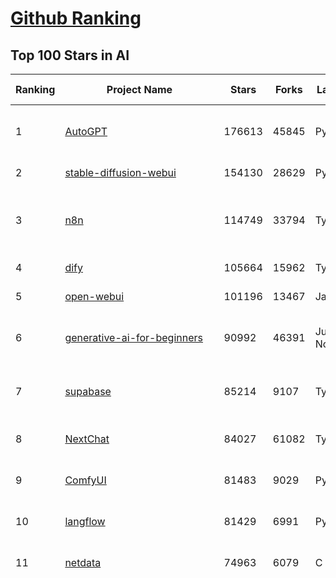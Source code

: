 [Github Ranking](../README.md)
==========

## Top 100 Stars in AI

| Ranking | Project Name | Stars | Forks | Language | Open Issues | Description | Last Commit |
| ------- | ------------ | ----- | ----- | -------- | ----------- | ----------- | ----------- |
| 1 | [AutoGPT](https://github.com/Significant-Gravitas/AutoGPT) | 176613 | 45845 | Python | 142 | AutoGPT is the vision of accessible AI for everyone, to use and to build on. Our mission is to provide the tools, so that you can focus on what matters. | 2025-07-04T03:55:13Z |
| 2 | [stable-diffusion-webui](https://github.com/AUTOMATIC1111/stable-diffusion-webui) | 154130 | 28629 | Python | 2354 | Stable Diffusion web UI | 2025-05-03T06:17:03Z |
| 3 | [n8n](https://github.com/n8n-io/n8n) | 114749 | 33794 | TypeScript | 673 | Fair-code workflow automation platform with native AI capabilities. Combine visual building with custom code, self-host or cloud, 400+ integrations. | 2025-07-04T03:52:41Z |
| 4 | [dify](https://github.com/langgenius/dify) | 105664 | 15962 | TypeScript | 679 | Production-ready platform for agentic workflow development. | 2025-07-04T03:39:28Z |
| 5 | [open-webui](https://github.com/open-webui/open-webui) | 101196 | 13467 | JavaScript | 180 | User-friendly AI Interface (Supports Ollama, OpenAI API, ...) | 2025-07-03T22:53:43Z |
| 6 | [generative-ai-for-beginners](https://github.com/microsoft/generative-ai-for-beginners) | 90992 | 46391 | Jupyter Notebook | 7 | 21 Lessons, Get Started Building with Generative AI  🔗 https://microsoft.github.io/generative-ai-for-beginners/ | 2025-06-30T04:44:59Z |
| 7 | [supabase](https://github.com/supabase/supabase) | 85214 | 9107 | TypeScript | 260 | The Postgres development platform. Supabase gives you a dedicated Postgres database to build your web, mobile, and AI applications. | 2025-07-04T03:21:48Z |
| 8 | [NextChat](https://github.com/ChatGPTNextWeb/NextChat) | 84027 | 61082 | TypeScript | 645 | ✨ Light and Fast AI Assistant. Support: Web \| iOS \| MacOS \| Android \|  Linux \| Windows | 2025-06-30T13:36:08Z |
| 9 | [ComfyUI](https://github.com/comfyanonymous/ComfyUI) | 81483 | 9029 | Python | 2394 | The most powerful and modular diffusion model GUI, api and backend with a graph/nodes interface. | 2025-07-03T23:20:53Z |
| 10 | [langflow](https://github.com/langflow-ai/langflow) | 81429 | 6991 | Python | 416 | Langflow is a powerful tool for building and deploying AI-powered agents and workflows. | 2025-07-04T00:58:25Z |
| 11 | [netdata](https://github.com/netdata/netdata) | 74963 | 6079 | C | 165 | The fastest path to AI-powered full stack observability, even for lean teams. | 2025-07-04T00:50:54Z |
| 12 | [funNLP](https://github.com/fighting41love/funNLP) | 74542 | 14901 | Python | 33 | 中英文敏感词、语言检测、中外手机/电话归属地/运营商查询、名字推断性别、手机号抽取、身份证抽取、邮箱抽取、中日文人名库、中文缩写库、拆字词典、词汇情感值、停用词、反动词表、暴恐词表、繁简体转换、英文模拟中文发音、汪峰歌词生成器、职业名称词库、同义词库、反义词库、否定词库、汽车品牌词库、汽车零件词库、连续英文切割、各种中文词向量、公司名字大全、古诗词库、IT词库、财经词库、成语词库、地名词库、历史名人词库、诗词词库、医学词库、饮食词库、法律词库、汽车词库、动物词库、中文聊天语料、中文谣言数据、百度中文问答数据集、句子相似度匹配算法集合、bert资源、文本生成&摘要相关工具、cocoNLP信息抽取工具、国内电话号码正则匹配、清华大学XLORE:中英文跨语言百科知识图谱、清华大学人工智能技术系列报告、自然语言生成、NLU太难了系列、自动对联数据及机器人、用户名黑名单列表、罪名法务名词及分类模型、微信公众号语料、cs224n深度学习自然语言处理课程、中文手写汉字识别、中文自然语言处理 语料/数据集、变量命名神器、分词语料库+代码、任务型对话英文数据集、ASR 语音数据集 + 基于深度学习的中文语音识别系统、笑声检测器、Microsoft多语言数字/单位/如日期时间识别包、中华新华字典数据库及api(包括常用歇后语、成语、词语和汉字)、文档图谱自动生成、SpaCy 中文模型、Common Voice语音识别数据集新版、神经网络关系抽取、基于bert的命名实体识别、关键词(Keyphrase)抽取包pke、基于医疗领域知识图谱的问答系统、基于依存句法与语义角色标注的事件三元组抽取、依存句法分析4万句高质量标注数据、cnocr：用来做中文OCR的Python3包、中文人物关系知识图谱项目、中文nlp竞赛项目及代码汇总、中文字符数据、speech-aligner: 从“人声语音”及其“语言文本”产生音素级别时间对齐标注的工具、AmpliGraph: 知识图谱表示学习(Python)库：知识图谱概念链接预测、Scattertext 文本可视化(python)、语言/知识表示工具：BERT & ERNIE、中文对比英文自然语言处理NLP的区别综述、Synonyms中文近义词工具包、HarvestText领域自适应文本挖掘工具（新词发现-情感分析-实体链接等）、word2word：(Python)方便易用的多语言词-词对集：62种语言/3,564个多语言对、语音识别语料生成工具：从具有音频/字幕的在线视频创建自动语音识别(ASR)语料库、构建医疗实体识别的模型（包含词典和语料标注）、单文档非监督的关键词抽取、Kashgari中使用gpt-2语言模型、开源的金融投资数据提取工具、文本自动摘要库TextTeaser: 仅支持英文、人民日报语料处理工具集、一些关于自然语言的基本模型、基于14W歌曲知识库的问答尝试--功能包括歌词接龙and已知歌词找歌曲以及歌曲歌手歌词三角关系的问答、基于Siamese bilstm模型的相似句子判定模型并提供训练数据集和测试数据集、用Transformer编解码模型实现的根据Hacker News文章标题自动生成评论、用BERT进行序列标记和文本分类的模板代码、LitBank：NLP数据集——支持自然语言处理和计算人文学科任务的100部带标记英文小说语料、百度开源的基准信息抽取系统、虚假新闻数据集、Facebook: LAMA语言模型分析，提供Transformer-XL/BERT/ELMo/GPT预训练语言模型的统一访问接口、CommonsenseQA：面向常识的英文QA挑战、中文知识图谱资料、数据及工具、各大公司内部里大牛分享的技术文档 PDF 或者 PPT、自然语言生成SQL语句（英文）、中文NLP数据增强（EDA）工具、英文NLP数据增强工具 、基于医药知识图谱的智能问答系统、京东商品知识图谱、基于mongodb存储的军事领域知识图谱问答项目、基于远监督的中文关系抽取、语音情感分析、中文ULMFiT-情感分析-文本分类-语料及模型、一个拍照做题程序、世界各国大规模人名库、一个利用有趣中文语料库 qingyun 训练出来的中文聊天机器人、中文聊天机器人seqGAN、省市区镇行政区划数据带拼音标注、教育行业新闻语料库包含自动文摘功能、开放了对话机器人-知识图谱-语义理解-自然语言处理工具及数据、中文知识图谱：基于百度百科中文页面-抽取三元组信息-构建中文知识图谱、masr: 中文语音识别-提供预训练模型-高识别率、Python音频数据增广库、中文全词覆盖BERT及两份阅读理解数据、ConvLab：开源多域端到端对话系统平台、中文自然语言处理数据集、基于最新版本rasa搭建的对话系统、基于TensorFlow和BERT的管道式实体及关系抽取、一个小型的证券知识图谱/知识库、复盘所有NLP比赛的TOP方案、OpenCLaP：多领域开源中文预训练语言模型仓库、UER：基于不同语料+编码器+目标任务的中文预训练模型仓库、中文自然语言处理向量合集、基于金融-司法领域(兼有闲聊性质)的聊天机器人、g2pC：基于上下文的汉语读音自动标记模块、Zincbase 知识图谱构建工具包、诗歌质量评价/细粒度情感诗歌语料库、快速转化「中文数字」和「阿拉伯数字」、百度知道问答语料库、基于知识图谱的问答系统、jieba_fast 加速版的jieba、正则表达式教程、中文阅读理解数据集、基于BERT等最新语言模型的抽取式摘要提取、Python利用深度学习进行文本摘要的综合指南、知识图谱深度学习相关资料整理、维基大规模平行文本语料、StanfordNLP 0.2.0：纯Python版自然语言处理包、NeuralNLP-NeuralClassifier：腾讯开源深度学习文本分类工具、端到端的封闭域对话系统、中文命名实体识别：NeuroNER vs. BertNER、新闻事件线索抽取、2019年百度的三元组抽取比赛：“科学空间队”源码、基于依存句法的开放域文本知识三元组抽取和知识库构建、中文的GPT2训练代码、ML-NLP - 机器学习(Machine Learning)NLP面试中常考到的知识点和代码实现、nlp4han:中文自然语言处理工具集(断句/分词/词性标注/组块/句法分析/语义分析/NER/N元语法/HMM/代词消解/情感分析/拼写检查、XLM：Facebook的跨语言预训练语言模型、用基于BERT的微调和特征提取方法来进行知识图谱百度百科人物词条属性抽取、中文自然语言处理相关的开放任务-数据集-当前最佳结果、CoupletAI - 基于CNN+Bi-LSTM+Attention 的自动对对联系统、抽象知识图谱、MiningZhiDaoQACorpus - 580万百度知道问答数据挖掘项目、brat rapid annotation tool: 序列标注工具、大规模中文知识图谱数据：1.4亿实体、数据增强在机器翻译及其他nlp任务中的应用及效果、allennlp阅读理解:支持多种数据和模型、PDF表格数据提取工具 、 Graphbrain：AI开源软件库和科研工具，目的是促进自动意义提取和文本理解以及知识的探索和推断、简历自动筛选系统、基于命名实体识别的简历自动摘要、中文语言理解测评基准，包括代表性的数据集&基准模型&语料库&排行榜、树洞 OCR 文字识别 、从包含表格的扫描图片中识别表格和文字、语声迁移、Python口语自然语言处理工具集(英文)、 similarity：相似度计算工具包，java编写、海量中文预训练ALBERT模型 、Transformers 2.0 、基于大规模音频数据集Audioset的音频增强 、Poplar：网页版自然语言标注工具、图片文字去除，可用于漫画翻译 、186种语言的数字叫法库、Amazon发布基于知识的人-人开放领域对话数据集 、中文文本纠错模块代码、繁简体转换 、 Python实现的多种文本可读性评价指标、类似于人名/地名/组织机构名的命名体识别数据集 、东南大学《知识图谱》研究生课程(资料)、. 英文拼写检查库 、 wwsearch是企业微信后台自研的全文检索引擎、CHAMELEON：深度学习新闻推荐系统元架构 、 8篇论文梳理BERT相关模型进展与反思、DocSearch：免费文档搜索引擎、 LIDA：轻量交互式对话标注工具 、aili - the fastest in-memory index in the East 东半球最快并发索引 、知识图谱车音工作项目、自然语言生成资源大全 、中日韩分词库mecab的Python接口库、中文文本摘要/关键词提取、汉字字符特征提取器 (featurizer)，提取汉字的特征（发音特征、字形特征）用做深度学习的特征、中文生成任务基准测评 、中文缩写数据集、中文任务基准测评 - 代表性的数据集-基准(预训练)模型-语料库-baseline-工具包-排行榜、PySS3：面向可解释AI的SS3文本分类器机器可视化工具 、中文NLP数据集列表、COPE - 格律诗编辑程序、doccano：基于网页的开源协同多语言文本标注工具 、PreNLP：自然语言预处理库、简单的简历解析器，用来从简历中提取关键信息、用于中文闲聊的GPT2模型：GPT2-chitchat、基于检索聊天机器人多轮响应选择相关资源列表(Leaderboards、Datasets、Papers)、(Colab)抽象文本摘要实现集锦(教程 、词语拼音数据、高效模糊搜索工具、NLP数据增广资源集、微软对话机器人框架 、 GitHub Typo Corpus：大规模GitHub多语言拼写错误/语法错误数据集、TextCluster：短文本聚类预处理模块 Short text cluster、面向语音识别的中文文本规范化、BLINK：最先进的实体链接库、BertPunc：基于BERT的最先进标点修复模型、Tokenizer：快速、可定制的文本词条化库、中文语言理解测评基准，包括代表性的数据集、基准(预训练)模型、语料库、排行榜、spaCy 医学文本挖掘与信息提取 、 NLP任务示例项目代码集、 python拼写检查库、chatbot-list - 行业内关于智能客服、聊天机器人的应用和架构、算法分享和介绍、语音质量评价指标(MOSNet, BSSEval, STOI, PESQ, SRMR)、 用138GB语料训练的法文RoBERTa预训练语言模型 、BERT-NER-Pytorch：三种不同模式的BERT中文NER实验、无道词典 - 有道词典的命令行版本，支持英汉互查和在线查询、2019年NLP亮点回顾、 Chinese medical dialogue data 中文医疗对话数据集 、最好的汉字数字(中文数字)-阿拉伯数字转换工具、 基于百科知识库的中文词语多词义/义项获取与特定句子词语语义消歧、awesome-nlp-sentiment-analysis - 情感分析、情绪原因识别、评价对象和评价词抽取、LineFlow：面向所有深度学习框架的NLP数据高效加载器、中文医学NLP公开资源整理 、MedQuAD：(英文)医学问答数据集、将自然语言数字串解析转换为整数和浮点数、Transfer Learning in Natural Language Processing (NLP) 、面向语音识别的中文/英文发音辞典、Tokenizers：注重性能与多功能性的最先进分词器、CLUENER 细粒度命名实体识别 Fine Grained Named Entity Recognition、 基于BERT的中文命名实体识别、中文谣言数据库、NLP数据集/基准任务大列表、nlp相关的一些论文及代码, 包括主题模型、词向量(Word Embedding)、命名实体识别(NER)、文本分类(Text Classificatin)、文本生成(Text Generation)、文本相似性(Text Similarity)计算等，涉及到各种与nlp相关的算法，基于keras和tensorflow 、Python文本挖掘/NLP实战示例、 Blackstone：面向非结构化法律文本的spaCy pipeline和NLP模型通过同义词替换实现文本“变脸” 、中文 预训练 ELECTREA 模型: 基于对抗学习 pretrain Chinese Model 、albert-chinese-ner - 用预训练语言模型ALBERT做中文NER 、基于GPT2的特定主题文本生成/文本增广、开源预训练语言模型合集、多语言句向量包、编码、标记和实现：一种可控高效的文本生成方法、 英文脏话大列表 、attnvis：GPT2、BERT等transformer语言模型注意力交互可视化、CoVoST：Facebook发布的多语种语音-文本翻译语料库，包括11种语言(法语、德语、荷兰语、俄语、西班牙语、意大利语、土耳其语、波斯语、瑞典语、蒙古语和中文)的语音、文字转录及英文译文、Jiagu自然语言处理工具 - 以BiLSTM等模型为基础，提供知识图谱关系抽取 中文分词 词性标注 命名实体识别 情感分析 新词发现 关键词 文本摘要 文本聚类等功能、用unet实现对文档表格的自动检测，表格重建、NLP事件提取文献资源列表 、 金融领域自然语言处理研究资源大列表、CLUEDatasetSearch - 中英文NLP数据集：搜索所有中文NLP数据集，附常用英文NLP数据集 、medical_NER - 中文医学知识图谱命名实体识别 、(哈佛)讲因果推理的免费书、知识图谱相关学习资料/数据集/工具资源大列表、Forte：灵活强大的自然语言处理pipeline工具集 、Python字符串相似性算法库、PyLaia：面向手写文档分析的深度学习工具包、TextFooler：针对文本分类/推理的对抗文本生成模块、Haystack：灵活、强大的可扩展问答(QA)框架、中文关键短语抽取工具 | 2024-05-10T07:38:24Z |
| 13 | [Deep-Live-Cam](https://github.com/hacksider/Deep-Live-Cam) | 71509 | 10227 | Python | 94 | real time face swap and one-click video deepfake with only a single image | 2025-07-02T10:37:16Z |
| 14 | [browser-use](https://github.com/browser-use/browser-use) | 64612 | 7381 | Python | 450 | 🌐 Make websites accessible for AI agents. Automate tasks online with ease. | 2025-07-03T22:50:24Z |
| 15 | [system-prompts-and-models-of-ai-tools](https://github.com/x1xhlol/system-prompts-and-models-of-ai-tools) | 64360 | 18790 | None | 23 | FULL v0, Cursor, Manus, Same.dev, Lovable, Devin, Replit Agent, Windsurf Agent, VSCode Agent, Dia Browser, Trae AI & Cluely (And other Open Sourced) System Prompts, Tools & AI Models. | 2025-07-01T22:19:33Z |
| 16 | [AppFlowy](https://github.com/AppFlowy-IO/AppFlowy) | 64219 | 4409 | Dart | 928 | Bring projects, wikis, and teams together with AI. AppFlowy is the AI collaborative workspace where you achieve more without losing control of your data. The leading open source Notion alternative. | 2025-07-03T01:49:30Z |
| 17 | [lobe-chat](https://github.com/lobehub/lobe-chat) | 63095 | 13118 | TypeScript | 806 | 🤯 Lobe Chat - an open-source, modern design AI chat framework. Supports multiple AI providers (OpenAI / Claude 4 / Gemini / DeepSeek / Ollama / Qwen), Knowledge Base (file upload / knowledge management / RAG ), Multi-Modal (Plugins / Artifacts / MCP) and thinking. One-click FREE deployment of your private ChatGPT/ Claude / DeepSeek application. | 2025-07-04T03:43:05Z |
| 18 | [awesome-mcp-servers](https://github.com/punkpeye/awesome-mcp-servers) | 59491 | 4602 | None | 17 | A collection of MCP servers. | 2025-07-03T08:07:39Z |
| 19 | [ragflow](https://github.com/infiniflow/ragflow) | 58874 | 5837 | Python | 2351 | RAGFlow is an open-source RAG (Retrieval-Augmented Generation) engine based on deep document understanding. | 2025-07-03T13:14:32Z |
| 20 | [LLMs-from-scratch](https://github.com/rasbt/LLMs-from-scratch) | 58054 | 8062 | Jupyter Notebook | 3 | Implement a ChatGPT-like LLM in PyTorch from scratch, step by step | 2025-07-03T20:18:49Z |
| 21 | [MetaGPT](https://github.com/FoundationAgents/MetaGPT) | 56952 | 6837 | Python | 18 | 🌟 The Multi-Agent Framework: First AI Software Company, Towards Natural Language Programming | 2025-06-30T11:45:55Z |
| 22 | [gpt-engineer](https://github.com/AntonOsika/gpt-engineer) | 54412 | 7186 | Python | 24 | CLI platform to experiment with codegen. Precursor to: https://lovable.dev | 2025-05-14T10:15:10Z |
| 23 | [ChatGPT](https://github.com/lencx/ChatGPT) | 53886 | 6127 | Rust | 813 | 🔮 ChatGPT Desktop Application (Mac, Windows and Linux) | 2024-08-29T17:58:11Z |
| 24 | [LLaMA-Factory](https://github.com/hiyouga/LLaMA-Factory) | 53497 | 6555 | Python | 507 | Unified Efficient Fine-Tuning of 100+ LLMs & VLMs (ACL 2024) | 2025-07-02T14:08:44Z |
| 25 | [meilisearch](https://github.com/meilisearch/meilisearch) | 52165 | 2092 | Rust | 198 | A lightning-fast search engine API bringing AI-powered hybrid search to your sites and applications. | 2025-07-03T16:18:08Z |
| 26 | [gemini-cli](https://github.com/google-gemini/gemini-cli) | 51716 | 4437 | TypeScript | 667 | An open-source AI agent that brings the power of Gemini directly into your terminal. | 2025-07-04T03:46:59Z |
| 27 | [awesome-llm-apps](https://github.com/Shubhamsaboo/awesome-llm-apps) | 47837 | 5487 | Python | 3 | Collection of awesome LLM apps with AI Agents and RAG using OpenAI, Anthropic, Gemini and opensource models. | 2025-07-02T20:52:31Z |
| 28 | [crawl4ai](https://github.com/unclecode/crawl4ai) | 47099 | 4528 | Python | 173 | 🚀🤖 Crawl4AI: Open-source LLM Friendly Web Crawler & Scraper. Don't be shy, join here: https://discord.gg/jP8KfhDhyN | 2025-07-02T12:07:31Z |
| 29 | [autogen](https://github.com/microsoft/autogen) | 46827 | 7120 | Python | 388 | A programming framework for agentic AI 🤖 PyPi: autogen-agentchat Discord: https://aka.ms/autogen-discord Office Hour: https://aka.ms/autogen-officehour | 2025-07-03T17:10:43Z |
| 30 | [anything-llm](https://github.com/Mintplex-Labs/anything-llm) | 46025 | 4605 | JavaScript | 275 | The all-in-one Desktop & Docker AI application with built-in RAG, AI agents, No-code agent builder, MCP compatibility,  and more. | 2025-07-03T00:18:26Z |
| 31 | [JeecgBoot](https://github.com/jeecgboot/JeecgBoot) | 43203 | 15422 | Java | 28 | 🔥企业级低代码平台集成了AI应用平台，帮助企业快速实现低代码开发和构建AI应用！前后端分离架构 SpringBoot，SpringCloud、Mybatis，Ant Design4、 Vue3.0、TS+vite！强大的代码生成器让前后端代码一键生成，无需写任何代码! 引领AI低代码开发模式: AI生成->OnlineCoding-> 代码生成-> 手工MERGE，显著的提高效率，又不失灵活~ | 2025-07-02T10:57:53Z |
| 32 | [firecrawl](https://github.com/mendableai/firecrawl) | 42186 | 3977 | TypeScript | 136 | 🔥 Turn entire websites into LLM-ready markdown or structured data. Scrape, crawl and extract with a single API. | 2025-07-03T16:41:57Z |
| 33 | [OpenBB](https://github.com/OpenBB-finance/OpenBB) | 42180 | 3802 | Python | 42 | Investment Research for Everyone, Everywhere. | 2025-07-03T21:17:38Z |
| 34 | [ClickHouse](https://github.com/ClickHouse/ClickHouse) | 41515 | 7445 | C++ | 4195 | ClickHouse® is a real-time analytics database management system | 2025-07-04T02:55:21Z |
| 35 | [kong](https://github.com/Kong/kong) | 41200 | 4942 | Lua | 65 | 🦍 The Cloud-Native API Gateway and AI Gateway. | 2025-07-02T13:50:31Z |
| 36 | [ailearning](https://github.com/apachecn/ailearning) | 41061 | 11575 | Python | 2 | AiLearning：数据分析+机器学习实战+线性代数+PyTorch+NLTK+TF2 | 2024-11-12T16:21:55Z |
| 37 | [Flowise](https://github.com/FlowiseAI/Flowise) | 41019 | 21022 | TypeScript | 554 | Build AI Agents, Visually | 2025-07-02T19:53:06Z |
| 38 | [ColossalAI](https://github.com/hpcaitech/ColossalAI) | 41008 | 4521 | Python | 428 | Making large AI models cheaper, faster and more accessible | 2025-07-02T02:58:00Z |
| 39 | [airflow](https://github.com/apache/airflow) | 40847 | 15270 | Python | 1261 | Apache Airflow - A platform to programmatically author, schedule, and monitor workflows | 2025-07-04T02:58:06Z |
| 40 | [GitHubDaily](https://github.com/GitHubDaily/GitHubDaily) | 38836 | 4042 | None | 374 | 坚持分享 GitHub 上高质量、有趣实用的开源技术教程、开发者工具、编程网站、技术资讯。A list cool, interesting projects of GitHub. | 2025-03-20T08:54:47Z |
| 41 | [AI-For-Beginners](https://github.com/microsoft/AI-For-Beginners) | 38489 | 7265 | Jupyter Notebook | 25 | 12 Weeks, 24 Lessons, AI for All! | 2025-06-25T19:07:05Z |
| 42 | [quivr](https://github.com/QuivrHQ/quivr) | 38090 | 3646 | Python | 1 | Opiniated RAG for integrating GenAI in your apps 🧠   Focus on your product rather than the RAG. Easy integration in existing products with customisation!  Any LLM: GPT4, Groq, Llama. Any Vectorstore: PGVector, Faiss. Any Files. Anyway you want.  | 2025-07-02T16:05:43Z |
| 43 | [chatgpt-on-wechat](https://github.com/zhayujie/chatgpt-on-wechat) | 37998 | 9315 | Python | 295 | 基于大模型搭建的聊天机器人，同时支持 微信公众号、企业微信应用、飞书、钉钉 等接入，可选择ChatGPT/Claude/DeepSeek/文心一言/讯飞星火/通义千问/ Gemini/GLM-4/Kimi/LinkAI，能处理文本、语音和图片，访问操作系统和互联网，支持基于自有知识库进行定制企业智能客服。 | 2025-06-29T14:41:10Z |
| 44 | [ray](https://github.com/ray-project/ray) | 37827 | 6550 | Python | 2646 | Ray is an AI compute engine. Ray consists of a core distributed runtime and a set of AI Libraries for accelerating ML workloads. | 2025-07-04T02:21:47Z |
| 45 | [photoprism](https://github.com/photoprism/photoprism) | 37803 | 2103 | Go | 427 | AI-Powered Photos App for the Decentralized Web 🌈💎✨ | 2025-07-03T19:04:42Z |
| 46 | [upscayl](https://github.com/upscayl/upscayl) | 37750 | 1739 | TypeScript | 59 | 🆙 Upscayl - #1 Free and Open Source AI Image Upscaler for Linux, MacOS and Windows. | 2025-06-28T15:17:42Z |
| 47 | [ai-hedge-fund](https://github.com/virattt/ai-hedge-fund) | 37682 | 6585 | Python | 20 | An AI Hedge Fund Team | 2025-07-03T22:02:43Z |
| 48 | [MoneyPrinterTurbo](https://github.com/harry0703/MoneyPrinterTurbo) | 37539 | 5393 | Python | 167 | 利用AI大模型，一键生成高清短视频 Generate short videos with one click using AI LLM. | 2025-06-11T06:34:54Z |
| 49 | [Open-Assistant](https://github.com/LAION-AI/Open-Assistant) | 37395 | 3275 | Python | 228 | OpenAssistant is a chat-based assistant that understands tasks, can interact with third-party systems, and retrieve information dynamically to do so. | 2024-08-17T01:55:35Z |
| 50 | [MockingBird](https://github.com/babysor/MockingBird) | 36415 | 5256 | Python | 476 | 🚀AI拟声: 5秒内克隆您的声音并生成任意语音内容 Clone a voice in 5 seconds to generate arbitrary speech in real-time | 2024-11-15T05:00:29Z |
| 51 | [mem0](https://github.com/mem0ai/mem0) | 36008 | 3686 | Python | 368 | Memory for AI Agents; Announcing OpenMemory MCP - local and secure memory management. | 2025-07-04T01:52:53Z |
| 52 | [google-research](https://github.com/google-research/google-research) | 35914 | 8132 | Jupyter Notebook | 1067 | Google Research | 2025-06-30T21:25:22Z |
| 53 | [chatbox](https://github.com/chatboxai/chatbox) | 35608 | 3400 | TypeScript | 740 | User-friendly Desktop Client App for AI Models/LLMs (GPT, Claude, Gemini, Ollama...) | 2025-07-01T03:21:49Z |
| 54 | [aider](https://github.com/Aider-AI/aider) | 35120 | 3222 | Python | 913 | aider is AI pair programming in your terminal | 2025-07-01T14:12:13Z |
| 55 | [AgentGPT](https://github.com/reworkd/AgentGPT) | 34463 | 9450 | TypeScript | 129 | 🤖 Assemble, configure, and deploy autonomous AI Agents in your browser. | 2025-04-29T01:19:32Z |
| 56 | [gold-miner](https://github.com/xitu/gold-miner) | 34177 | 5043 | None | 8 | 🥇掘金翻译计划，可能是世界最大最好的英译中技术社区，最懂读者和译者的翻译平台： | 2024-04-17T09:44:37Z |
| 57 | [crewAI](https://github.com/crewAIInc/crewAI) | 33722 | 4534 | Python | 56 | Framework for orchestrating role-playing, autonomous AI agents. By fostering collaborative intelligence, CrewAI empowers agents to work together seamlessly, tackling complex tasks. | 2025-07-04T01:08:00Z |
| 58 | [LocalAI](https://github.com/mudler/LocalAI) | 33654 | 2601 | Go | 444 | :robot: The free, Open Source alternative to OpenAI, Claude and others. Self-hosted and local-first. Drop-in replacement for OpenAI,  running on consumer-grade hardware. No GPU required. Runs gguf, transformers, diffusers and many more models architectures. Features: Generate Text, Audio, Video, Images, Voice Cloning, Distributed, P2P inference | 2025-07-03T22:44:53Z |
| 59 | [docling](https://github.com/docling-project/docling) | 33590 | 2230 | Python | 406 | Get your documents ready for gen AI | 2025-07-03T11:14:02Z |
| 60 | [mindsdb](https://github.com/mindsdb/mindsdb) | 33236 | 5443 | Python | 43 | AI's query engine - Platform for building AI that can answer questions over large scale federated data. - The only MCP Server you'll ever need | 2025-07-03T20:39:42Z |
| 61 | [gpt-pilot](https://github.com/Pythagora-io/gpt-pilot) | 33090 | 3381 | Python | 236 | The first real AI developer | 2025-03-04T06:26:32Z |
| 62 | [Fabric](https://github.com/danielmiessler/Fabric) | 32248 | 3327 | JavaScript | 199 | Fabric is an open-source framework for augmenting humans using AI. It provides a modular system for solving specific problems using a crowdsourced set of AI prompts that can be used anywhere. | 2025-07-01T21:44:26Z |
| 63 | [ruoyi-vue-pro](https://github.com/YunaiV/ruoyi-vue-pro) | 31947 | 6874 | Java | 22 | 🔥 官方推荐 🔥 RuoYi-Vue 全新 Pro 版本，优化重构所有功能。基于 Spring Boot + MyBatis Plus + Vue & Element 实现的后台管理系统 + 微信小程序，支持 RBAC 动态权限、数据权限、SaaS 多租户、Flowable 工作流、三方登录、支付、短信、商城、CRM、ERP、AI 大模型等功能。你的 ⭐️ Star ⭐️，是作者生发的动力！ | 2025-07-03T09:26:19Z |
| 64 | [spaCy](https://github.com/explosion/spaCy) | 31886 | 4531 | Python | 160 | 💫 Industrial-strength Natural Language Processing (NLP) in Python | 2025-05-28T15:28:05Z |
| 65 | [nacos](https://github.com/alibaba/nacos) | 31707 | 13077 | Java | 260 | an easy-to-use dynamic service discovery, configuration and service management platform for building AI cloud native applications. | 2025-07-04T02:18:40Z |
| 66 | [chatbot-ui](https://github.com/mckaywrigley/chatbot-ui) | 31698 | 9089 | TypeScript | 173 | AI chat for any model. | 2024-08-03T00:38:07Z |
| 67 | [cursor-free-vip](https://github.com/yeongpin/cursor-free-vip) | 31652 | 3959 | Python | 495 | [Support 0.49.x]（Reset Cursor AI MachineID & Bypass Higher Token Limit） Cursor Ai ，自动重置机器ID ， 免费升级使用Pro功能: You've reached your trial request limit. / Too many free trial accounts used on this machine. Please upgrade to pro. We have this limit in place to prevent abuse. Please let us know if you believe this is a mistake. | 2025-06-18T02:18:31Z |
| 68 | [tabby](https://github.com/TabbyML/tabby) | 31628 | 1515 | Rust | 194 | Self-hosted AI coding assistant | 2025-07-02T20:03:38Z |
| 69 | [fairseq](https://github.com/facebookresearch/fairseq) | 31594 | 6557 | Python | 1184 | Facebook AI Research Sequence-to-Sequence Toolkit written in Python. | 2025-06-10T21:41:39Z |
| 70 | [netron](https://github.com/lutzroeder/netron) | 30758 | 2937 | JavaScript | 20 | Visualizer for neural network, deep learning and machine learning models | 2025-07-03T23:42:40Z |
| 71 | [cursor](https://github.com/cursor/cursor) | 30618 | 1955 | None | 1861 | The AI Code Editor | 2024-10-13T19:23:26Z |
| 72 | [khoj](https://github.com/khoj-ai/khoj) | 30483 | 1740 | Python | 74 | Your AI second brain. Self-hostable. Get answers from the web or your docs. Build custom agents, schedule automations, do deep research. Turn any online or local LLM into your personal, autonomous AI (gpt, claude, gemini, llama, qwen, mistral). Get started - free. | 2025-07-04T03:44:49Z |
| 73 | [AI-Expert-Roadmap](https://github.com/AMAI-GmbH/AI-Expert-Roadmap) | 30019 | 2528 | JavaScript | 20 | Roadmap to becoming an Artificial Intelligence Expert in 2022 | 2023-12-31T02:20:16Z |
| 74 | [roop](https://github.com/s0md3v/roop) | 29997 | 6800 | Python | 0 | one-click face swap | 2024-08-19T12:57:17Z |
| 75 | [awesome-cursorrules](https://github.com/PatrickJS/awesome-cursorrules) | 29897 | 2436 | MDX | 32 | 📄  Configuration files that enhance Cursor AI editor experience with custom rules and behaviors | 2025-07-01T20:51:06Z |
| 76 | [pytorch-lightning](https://github.com/Lightning-AI/pytorch-lightning) | 29713 | 3531 | Python | 955 | Pretrain, finetune ANY AI model of ANY size on multiple GPUs, TPUs with zero code changes. | 2025-07-03T15:24:12Z |
| 77 | [Mr.-Ranedeer-AI-Tutor](https://github.com/JushBJJ/Mr.-Ranedeer-AI-Tutor) | 29576 | 3387 | None | 13 | A GPT-4 AI Tutor Prompt for customizable personalized learning experiences. | 2025-06-14T06:58:48Z |
| 78 | [agno](https://github.com/agno-agi/agno) | 29224 | 3724 | Python | 79 | Full-stack framework for building Multi-Agent Systems with memory, knowledge and reasoning. | 2025-07-04T03:11:39Z |
| 79 | [exo](https://github.com/exo-explore/exo) | 28798 | 1830 | Python | 353 | Run your own AI cluster at home with everyday devices 📱💻 🖥️⌚ | 2025-03-21T22:23:32Z |
| 80 | [ai-agents-for-beginners](https://github.com/microsoft/ai-agents-for-beginners) | 28738 | 8080 | Jupyter Notebook | 8 | 11 Lessons to Get Started Building AI Agents | 2025-06-17T09:01:08Z |
| 81 | [Jobs_Applier_AI_Agent_AIHawk](https://github.com/feder-cr/Jobs_Applier_AI_Agent_AIHawk) | 28395 | 4283 | Python | 11 | AIHawk aims to easy job hunt process by automating the job application process. Utilizing artificial intelligence, it enables users to apply for multiple jobs in a tailored way. | 2025-05-28T13:24:12Z |
| 82 | [LibreChat](https://github.com/danny-avila/LibreChat) | 27538 | 4894 | TypeScript | 161 | Enhanced ChatGPT Clone: Features Agents, DeepSeek, Anthropic, AWS, OpenAI, Assistants API, Azure, Groq, o1, GPT-4o, Mistral, OpenRouter, Vertex AI, Gemini, Artifacts, AI model switching, message search, Code Interpreter, langchain, DALL-E-3, OpenAPI Actions, Functions, Secure Multi-User Auth, Presets, open-source for self-hosting. Active project. | 2025-07-04T03:18:46Z |
| 83 | [continue](https://github.com/continuedev/continue) | 27431 | 3070 | TypeScript | 930 | ⏩ Create, share, and use custom AI code assistants with our open-source IDE extensions and hub of models, rules, prompts, docs, and other building blocks | 2025-07-04T03:48:09Z |
| 84 | [so-vits-svc](https://github.com/svc-develop-team/so-vits-svc) | 27325 | 5012 | Python | 21 | SoftVC VITS Singing Voice Conversion | 2023-11-11T13:11:31Z |
| 85 | [Folo](https://github.com/RSSNext/Folo) | 27290 | 1191 | TypeScript | 183 | 🧡 Follow everything in one place | 2025-07-03T15:42:31Z |
| 86 | [llm-app](https://github.com/pathwaycom/llm-app) | 27180 | 641 | Jupyter Notebook | 5 | Ready-to-run cloud templates for RAG, AI pipelines, and enterprise search with live data. 🐳Docker-friendly.⚡Always in sync with Sharepoint, Google Drive, S3, Kafka, PostgreSQL, real-time data APIs, and more. | 2025-05-16T07:58:43Z |
| 87 | [qlib](https://github.com/microsoft/qlib) | 26229 | 4011 | Python | 245 | Qlib is an AI-oriented Quant investment platform that aims to use AI tech to empower Quant Research, from exploring ideas to implementing productions. Qlib supports diverse ML modeling paradigms, including supervised learning, market dynamics modeling, and RL, and is now equipped with https://github.com/microsoft/RD-Agent to automate R&D process. | 2025-07-01T13:32:13Z |
| 88 | [nx](https://github.com/nrwl/nx) | 26215 | 2548 | TypeScript | 593 | An AI-first build platform that connects everything from your editor to CI. Helping you deliver fast, without breaking things. | 2025-07-04T03:20:30Z |
| 89 | [generative-models](https://github.com/Stability-AI/generative-models) | 26114 | 2908 | Python | 269 | Generative Models by Stability AI | 2025-05-20T14:53:33Z |
| 90 | [Genesis](https://github.com/Genesis-Embodied-AI/Genesis) | 25563 | 2305 | Python | 109 | A generative world for general-purpose robotics & embodied AI learning. | 2025-07-04T00:40:28Z |
| 91 | [composio](https://github.com/ComposioHQ/composio) | 25553 | 4413 | TypeScript | 49 | Composio equips your AI agents & LLMs with 100+ high-quality integrations via function calling | 2025-07-04T03:56:20Z |
| 92 | [PDFMathTranslate](https://github.com/Byaidu/PDFMathTranslate) | 25423 | 2195 | Python | 116 | PDF scientific paper translation with preserved formats - 基于 AI 完整保留排版的 PDF 文档全文双语翻译，支持 Google/DeepL/Ollama/OpenAI 等服务，提供 CLI/GUI/MCP/Docker/Zotero | 2025-06-30T17:03:47Z |
| 93 | [InvokeAI](https://github.com/invoke-ai/InvokeAI) | 25414 | 2598 | TypeScript | 729 | Invoke is a leading creative engine for Stable Diffusion models, empowering professionals, artists, and enthusiasts to generate and create visual media using the latest AI-driven technologies. The solution offers an industry leading WebUI, and serves as the foundation for multiple commercial products. | 2025-07-04T02:58:04Z |
| 94 | [semantic-kernel](https://github.com/microsoft/semantic-kernel) | 25278 | 4028 | C# | 446 | Integrate cutting-edge LLM technology quickly and easily into your apps | 2025-07-03T07:27:53Z |
| 95 | [FastGPT](https://github.com/labring/FastGPT) | 24979 | 6430 | TypeScript | 560 | FastGPT is a knowledge-based platform built on the LLMs, offers a comprehensive suite of out-of-the-box capabilities such as data processing, RAG retrieval, and visual AI workflow orchestration, letting you easily develop and deploy complex question-answering systems without the need for extensive setup or configuration. | 2025-07-04T02:15:03Z |
| 96 | [500-AI-Machine-learning-Deep-learning-Computer-vision-NLP-Projects-with-code](https://github.com/ashishpatel26/500-AI-Machine-learning-Deep-learning-Computer-vision-NLP-Projects-with-code) | 24755 | 5831 | None | 42 | 500 AI Machine learning Deep learning Computer vision NLP Projects with code | 2024-07-26T13:06:49Z |
| 97 | [kratos](https://github.com/go-kratos/kratos) | 24550 | 4089 | Go | 16 | Your ultimate Go microservices framework for the cloud-native era. | 2025-06-01T18:48:42Z |
| 98 | [qdrant](https://github.com/qdrant/qdrant) | 24469 | 1680 | Rust | 334 | Qdrant - High-performance, massive-scale Vector Database and Vector Search Engine for the next generation of AI. Also available in the cloud https://cloud.qdrant.io/ | 2025-07-03T20:40:42Z |
| 99 | [modular](https://github.com/modular/modular) | 24438 | 2646 | Mojo | 694 | The Modular Platform (includes MAX & Mojo) | 2025-07-03T22:48:49Z |
| 100 | [Warp](https://github.com/warpdotdev/Warp) | 23956 | 485 | None | 3059 | Warp is the agentic development environment, built for coding with multiple AI agents. | 2025-06-25T19:09:38Z |

